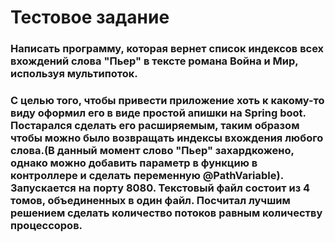 # Тестовое задание

### Написать программу, которая вернет список индексов всех вхождений слова "Пьер" в тексте романа Война и Мир, используя мультипоток.

### С целью того, чтобы привести приложение хоть к какому-то виду оформил его в виде простой апишки на Spring boot. Постарался сделать его расширяемым, таким образом чтобы можно было возвращать индексы вхождения любого слова.(В данный момент слово "Пьер" захардкожено, однако можно добавить параметр в функцию в контроллере и сделать переменную @PathVariable). Запускается на порту 8080. Текстовый файл состоит из 4 томов, объединенных в один файл. Посчитал лучшим решением сделать количество потоков равным количеству процессоров. 
